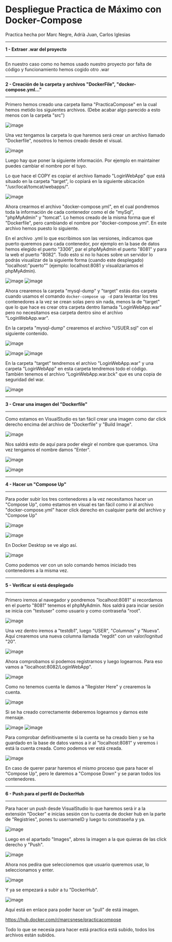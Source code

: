 # Despliegue Practica de Máximo con Docker-Compose

Practica hecha por Marc Negre, Adrià Juan, Carlos Iglesias
___
**1 - Extraer .war del proyecto**
___
En nuestro caso como no hemos usado nuestro proyecto por falta de código y funcionamiento hemos cogido otro .war

___
**2 - Creación de la carpeta y archivos "DockerFile", "docker-compose.yml..."**
___
Primero hemos creado una carpeta llama "PracticaCompose" en la cual hemos metido los siguientes archivos. (Debe acabar algo parecido a esto menos con la carpeta "src")

![image](https://user-images.githubusercontent.com/101186662/173049920-b2e9411c-e39a-49c6-8d41-d9ccd574e7dd.png)

Una vez tengamos la carpeta lo que haremos será crear un archivo llamado "Dockerfile", nosotros lo hemos creado desde el visual. 

![image](https://user-images.githubusercontent.com/101186662/173050364-1aff1043-43d1-495b-803b-58a201650ac4.png)

Luego hay que poner la siguiente información. Por ejemplo en maintainer puedes cambiar el nombre por el tuyo.

Lo que hace el COPY es copiar el archivo llamado "LoginWebApp" que está situado en la carpeta "target", lo copiará en la siguiente ubicación "/usr/local/tomcat/webapps/".

![image](https://user-images.githubusercontent.com/101186662/173050465-1913228b-9aee-4a9e-ac64-13041d96a61e.png)

Ahora crearmos el archivo "docker-compose.yml", en el cual pondremos toda la información de cada contenedor como el de "mySql", "phpMyAdmin" y "tomcat". Lo hemos creado de la misma forma que el "Dockerfile", pero cambiando el nombre por "docker-compose.yml". En este archivo hemos puesto lo siguiente.

En el archivo .yml lo que escribimos son las versiones, indicamos que puerto queremos para cada contenedor, por ejemplo en la base de datos hemos elegido el puerto "3306", par el phpMyAdmin el puerto "8081" y para la web el puerto "8082". Todo esto si no lo haces sobre un servidor lo podrás visualizar de la siguiente forma (cuando este desplegado) "localhost:"puerto"" (ejemplo: localhost:8081 y visualizariamos el phpMyAdmin).

![image](https://user-images.githubusercontent.com/101186662/173051208-43f44d55-2b04-4a0b-af94-67455748cb98.png)
![image](https://user-images.githubusercontent.com/101186662/173051240-ae8bb703-f382-4b71-91b4-945286cf71af.png)

Ahora crearemos la carpeta "mysql-dump" y "target" estás dos carpeta cuando usamos el comando `docker-compose up -d` para levantar los tres contenedores a la vez se crean solas pero sin nada, menos la de "target" que lo que hace es crear otra carpeta dentro llamada "LoginWebApp.war" pero no necesitamos esa carpeta dentro sino el archivo "LoginWebApp.war".

En la carpeta "mysql-dump" crearemos el archivo "USUER.sql" con el siguiente contenido.

![image](https://user-images.githubusercontent.com/101186662/173052521-406d39eb-0657-4e3e-8aa2-5ea229140f99.png)

![image](https://user-images.githubusercontent.com/101186662/173052563-3ba676e5-be7f-4ed7-b72b-9464de0fcbad.png)
![image](https://user-images.githubusercontent.com/101186662/173052598-dbe31841-8d56-48c8-8c46-8d4a743b0df9.png)

En la carpeta "target" tendremos el archivo "LoginWebApp.war" y una carpeta "LoginWebApp" en esta carpeta tendremos todo el código. También tenemos el archivo "LoginWebApp.war.bck" que es una copia de seguridad del war.

![image](https://user-images.githubusercontent.com/101186662/173053095-dfa2ed4a-f62d-41b1-840f-f1c22f33b551.png)

___
**3 - Crear una imagen del "Dockerfile"**
___
Como estamos en VisualStudio es tan fácil crear una imagen como dar click derecho encima del archivo de "Dockerfile" y "Build Image".

![image](https://user-images.githubusercontent.com/101186662/173054140-6a7452bb-e1b0-436a-ad41-b0b42bcc6ea7.png)

Nos saldrá esto de aquí para poder elegir el nombre que queramos. Una vez tengamos el nombre damos "Enter". 

![image](https://user-images.githubusercontent.com/101186662/173054256-008e2b85-69de-4c22-bfc3-97fc58a79d25.png)

![image](https://user-images.githubusercontent.com/101186662/173054392-03a00cfb-370b-46ad-bb44-3f8176600c17.png)

___
**4 - Hacer un "Compose Up"**
___
Para poder subir los tres contenedores a la vez necesitamos hacer un "Compose Up", como estamos en visual es tan fácil como ir al archivo "docker-compose.yml" hacer click derecho en cualquier parte del archivo y "Compose Up"

![image](https://user-images.githubusercontent.com/101186662/173055021-d219fd23-b38b-4eaa-98b6-30b4dce5964a.png)

![image](https://user-images.githubusercontent.com/101186662/173055217-6c92c8aa-1a6f-4a59-b395-e8010ae4a380.png)

En Docker Desktop se ve algo así.

![image](https://user-images.githubusercontent.com/101186662/173055341-0d4df64b-12d2-467b-8d3a-2ff62ea2cf0d.png)

Como podemos ver con un solo comando hemos iniciado tres contenedores a la misma vez.

___
**5 - Verificar si está desplegado**
___
Primero iremos al navegador y pondremos "localhost:8081" si recordamos en el puerto "8081" tenemos el phpMyAdmin. Nos saldrá para inciar sesión se inicia con "testuser" como usuario y como contraseña "root".

![image](https://user-images.githubusercontent.com/101186662/173056043-59e468f7-7ed7-4d11-9377-8fe63d9eafa7.png)

Una vez dentro iremos a "testdb1", luego "USER", "*Columnas*" y "Nueva". Aquí crearemos una nueva columna llamada "regdit" con un valor/lognitud "20".

![image](https://user-images.githubusercontent.com/101186662/173056369-acd52f09-77b8-4ca8-9d1e-4f8d1bf03670.png)

Ahora comprobamos si podemos registrarnos y luego logearnos. Para eso vamos a "localhost:8082/LoginWebApp".

![image](https://user-images.githubusercontent.com/101186662/173056982-2a752d08-3bf0-43e2-904a-7641531ea2a9.png)

Como no tenemos cuenta le damos a "Register Here" y crearemos la cuenta.

![image](https://user-images.githubusercontent.com/101186662/173057072-a99356b4-f576-4d03-977a-a75eeabd8cf9.png)

Si se ha creado correctamente deberemos logearnos y darnos este mensaje.

![image](https://user-images.githubusercontent.com/101186662/173057216-3511274c-6175-4f27-b4d9-ffec5ee70252.png)
![image](https://user-images.githubusercontent.com/101186662/173057319-adceeb73-9855-45cf-b035-7138772115c9.png)

Para comprobar definitivamente si la cuenta se ha creado bien y se ha guardado en la base de datos vamos a ir al "localhost:8081" y veremos i está la cuenta creada. Como podemos ver está creada.

![image](https://user-images.githubusercontent.com/101186662/173057448-5bbe9a54-2103-4c68-90e0-c409e1f1952a.png)

En caso de querer parar haremos el mismo proceso que para hacer el "Compose Up", pero le daremos a "Compose Down" y se paran todos los contenedores.
___
**6 - Push para el perfil de DockerHub**
___
Para hacer un push desde VisualStudio lo que haremos será ir a la extensión "Docker" e inicias sesión con tu cuenta de docker hub en la parte de "Registries", pones tu usernameID y luego tu constraseña y ya.

![image](https://user-images.githubusercontent.com/101186662/173058070-601a9d31-110c-481b-915a-c4343acfa3c9.png)

Luego en el apartado "Images", abres la imagen a la que quieras de las click derecho y "Push".

![image](https://user-images.githubusercontent.com/101186662/173058193-8944326f-94bc-490c-a995-7327ff5eca94.png)

Ahora nos pedíra que seleccionemos que usuario queremos usar, lo seleccionamos y enter.

![image](https://user-images.githubusercontent.com/101186662/173058426-516b6ec0-5c7c-47ae-a77d-81e6823be511.png)

Y ya se empezará a subir a tu "DockerHub".

![image](https://user-images.githubusercontent.com/101186662/173058607-628ad5be-fdb7-459e-a60e-763b073a9347.png)

Aquí está en enlace para poder hacer un "pull" de está imagen.

https://hub.docker.com/r/marcsnese/practicacompose

Todo lo que se necesia para hacer está practica está subido, todos los archivos están subidos.
